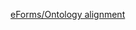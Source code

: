 [eForms/Ontology alignment](https://github.com/eprocurementontology/eprocurementontology/blob/v2.0.1/v2.0.1/02-Glossary/HTML/WorkingGroupFollowUp.xlsx)